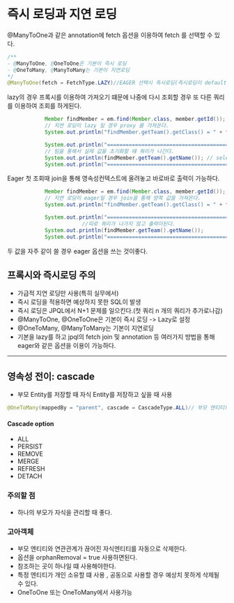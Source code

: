 # 즉시 로딩과 지연 로딩



@ManyToOne과 같은 annotation에 fetch 옵션을 이용하여 fetch 를 선택할 수 있다.

```java
/**
- @ManyToOne, @OneToOne은 기본이 즉시 로딩
- @OneToMany, @ManyToMany는 기본이 지연로딩
*/
@ManyToOne(fetch = FetchType.LAZY)//EAGER 선택시 즉시로딩(즉시로딩이 default)
```



lazy의 경우 프록시를 이용하여 가져오기 떄문에 나중에 다시 조회할 경우 또 다른 쿼리를 이용하여 조회를 하게된다.

```java
            Member findMember = em.find(Member.class, member.getId());
            // 지연 로딩이 lazy 일 경우 proxy 를 가져온다.
            System.out.println("findMember.getTeam().getClass() = " + findMember.getTeam().getClass());// proxy

            System.out.println("===========================================");
            // 팀을 통해서 실제 값을 초기화할 떄 쿼리가 나간다.
            System.out.println(findMember.getTeam().getName()); // select 쿼리 실행
            System.out.println("===========================================");
```



Eager 첫 조회때 join을 통해 영속성컨텍스트에 올려놓고 바로바로 출력이 가능하다.

```java
            Member findMember = em.find(Member.class, member.getId());
            // 지연 로딩이 eager일 경우 join을 통해 양쪽 값을 가져온다.
            System.out.println("findMember.getTeam().getClass() = " + findMember.getTeam().getClass());// team class

            System.out.println("===========================================");
						//띠로 쿼리가 나가지 않고 출력이된다.
            System.out.println(findMember.getTeam().getName());
            System.out.println("===========================================");
```



두 값을 자주 같이 쓸 경우 eager 옵션을 쓰는 것이좋다. 





## 프록시와 즉시로딩 주의



- 가급적 지연 로딩만 사용(특히 실무에서)
- 즉시 로딩을 적용하면 예상하지 못한 SQL이 발생
- 즉시 로딩은 JPQL에서 N+1 문제를 일으킨다.(첫 쿼리 n 개의 쿼리가 추가로나감)
- @ManyToOne, @OneToOne은 기본이 즉시 로딩 -> Lazy로 설정
- @OneToMany, @ManyToMany는 기본이 지연로딩
- 기본을 lazy를 하고 jpql의 fetch join 및 annotation 등 여러가지 방법을 통해 eager와 같은 옵션을 이용이 가능하다.





---





## 영속성 전이: cascade



- 부모 Entity를 저장할 때 자식 Entity를 저장하고 싶을 때 사용



```java
@OneToMany(mappedBy = "parent", cascade = CascadeType.ALL)// 부모 엔티티의 매핑된 정보에 사용
```



#### Cascade option

- ALL
- PERSIST
- REMOVE
- MERGE
- REFRESH
- DETACH



### 주의할 점

- 하나의 부모가 자식을 관리할 때 좋다.



### 고아객체

- 부모 엔티티와 연관관계가 끊어진 자식엔티티를 자동으로 삭제한다.
- 옵션을 orphanRemoval = true 사용하면된다.
- 참조하는 곳이 하나일 떄 사용해야한다.
- 특정 엔티티가 개인 소유할 떄 사용 , 공동으로 사용할 경우 예상치 못하게 삭제될 수 있다.
- OneToOne 또는 OneToMany에서 사용가능















